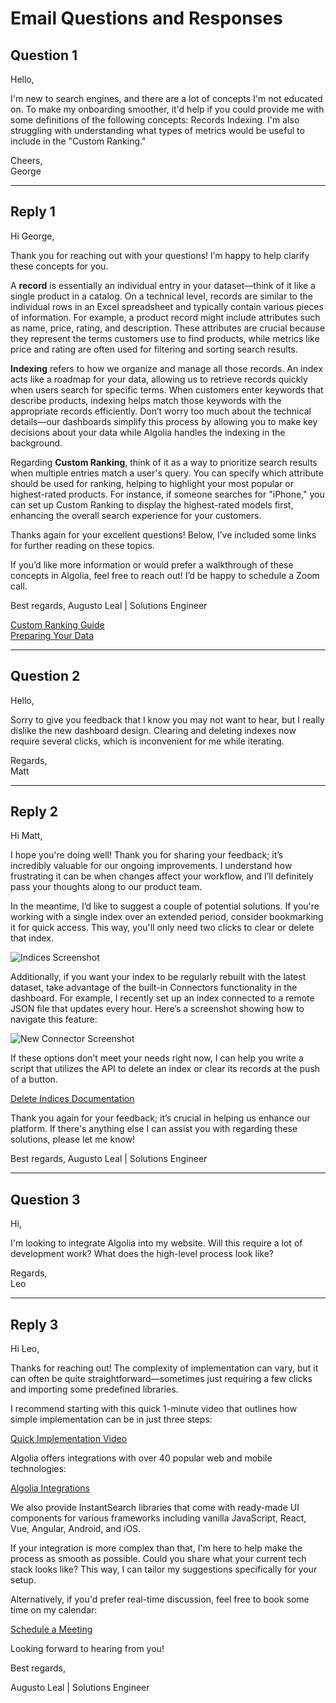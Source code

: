 # Email Questions and Responses

## Question 1

Hello,

I'm new to search engines, and there are a lot of concepts I'm not educated on. To make my onboarding smoother, it'd help if you could provide me with some definitions of the following concepts: Records Indexing. I'm also struggling with understanding what types of metrics would be useful to include in the "Custom Ranking."

Cheers,  
George

---

## Reply 1

Hi George,

Thank you for reaching out with your questions! I’m happy to help clarify these concepts for you.

A **record** is essentially an individual entry in your dataset—think of it like a single product in a catalog. On a technical level, records are similar to the individual rows in an Excel spreadsheet and typically contain various pieces of information. For example, a product record might include attributes such as name, price, rating, and description. These attributes are crucial because they represent the terms customers use to find products, while metrics like price and rating are often used for filtering and sorting search results.

**Indexing** refers to how we organize and manage all those records. An index acts like a roadmap for your data, allowing us to retrieve records quickly when users search for specific terms. When customers enter keywords that describe products, indexing helps match those keywords with the appropriate records efficiently. Don’t worry too much about the technical details—our dashboards simplify this process by allowing you to make key decisions about your data while Algolia handles the indexing in the background.

Regarding **Custom Ranking**, think of it as a way to prioritize search results when multiple entries match a user's query. You can specify which attribute should be used for ranking, helping to highlight your most popular or highest-rated products. For instance, if someone searches for "iPhone," you can set up Custom Ranking to display the highest-rated models first, enhancing the overall search experience for your customers.

Thanks again for your excellent questions! Below, I’ve included some links for further reading on these topics.

If you’d like more information or would prefer a walkthrough of these concepts in Algolia, feel free to reach out! I’d be happy to schedule a Zoom call.

Best regards,
Augusto Leal | Solutions Engineer  

[Custom Ranking Guide](https://www.algolia.com/doc/guides/managing-results/must-do/custom-ranking/)  
[Preparing Your Data](https://www.algolia.com/doc/guides/sending-and-managing-data/prepare-your-data/)

---

## Question 2

Hello,

Sorry to give you feedback that I know you may not want to hear, but I really dislike the new dashboard design. Clearing and deleting indexes now require several clicks, which is inconvenient for me while iterating.

Regards,  
Matt

---

## Reply 2

Hi Matt,

I hope you're doing well! Thank you for sharing your feedback; it’s incredibly valuable for our ongoing improvements. I understand how frustrating it can be when changes affect your workflow, and I’ll definitely pass your thoughts along to our product team.

In the meantime, I’d like to suggest a couple of potential solutions. If you're working with a single index over an extended period, consider bookmarking it for quick access. This way, you'll only need two clicks to clear or delete that index.

![Indices Screenshot](indices.png)

Additionally, if you want your index to be regularly rebuilt with the latest dataset, take advantage of the built-in Connectors functionality in the dashboard. For example, I recently set up an index connected to a remote JSON file that updates every hour. Here’s a screenshot showing how to navigate this feature:

![New Connector Screenshot](newconnector.png)

If these options don’t meet your needs right now, I can help you write a script that utilizes the API to delete an index or clear its records at the push of a button.

[Delete Indices Documentation](https://www.algolia.com/doc/guides/sending-and-managing-data/manage-indices-and-apps/manage-indices/how-to/delete-indices/?client=javascript/)

Thank you again for your feedback; it’s crucial in helping us enhance our platform. If there's anything else I can assist you with regarding these solutions, please let me know!

Best regards,
Augusto Leal | Solutions Engineer  

---

## Question 3

Hi,

I'm looking to integrate Algolia into my website. Will this require a lot of development work? What does the high-level process look like?

Regards,  
Leo

---

## Reply 3

Hi Leo,

Thanks for reaching out! The complexity of implementation can vary, but it can often be quite straightforward—sometimes just requiring a few clicks and importing some predefined libraries.

I recommend starting with this quick 1-minute video that outlines how simple implementation can be in just three steps:

[Quick Implementation Video](https://www.youtube.com/watch?v=yA4KISBv_88/)

Algolia offers integrations with over 40 popular web and mobile technologies:

[Algolia Integrations](https://www.algolia.com/developers/integrations/)

We also provide InstantSearch libraries that come with ready-made UI components for various frameworks including vanilla JavaScript, React, Vue, Angular, Android, and iOS.

If your integration is more complex than that, I'm here to help make the process as smooth as possible. Could you share what your current tech stack looks like? This way, I can tailor my suggestions specifically for your setup.

Alternatively, if you'd prefer real-time discussion, feel free to book some time on my calendar:

[Schedule a Meeting](http://calendly.com/insertmylinkhere/)

Looking forward to hearing from you!

Best regards,

Augusto Leal | Solutions Engineer  
